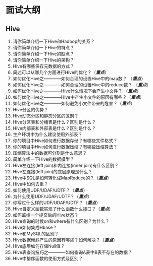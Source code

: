 # 面试大纲

## Hive
1. 请你简单介绍一下Hive和Hadoop的关系？    
2. 请你简单介绍一下Hive的特点？    
3. 请你简单介绍一下Hive的缺点？  
4. 请你简单介绍一下Hive的架构？  
5. Hive有哪些保存元数据的方式？  
6. 简述可以从哪几个方面进行Hive的优化？（***重点***）  
7. 如何优化Hive之————如何合理的设置Hive中的map数？ （***重点***） 
8. 如何优化Hive之————如何合理的设置Hive中的reduce数？ （***重点***） 
9. 如何优化Hive之————Hive什么情况下会产生小文件？ （***重点***） 
10. 如何优化Hive之————Hive中产生小文件的原因有哪些？（***重点***）  
11. 如何优化Hive之————如何避免小文件带来的危害？（***重点***）  
12. Hive分区的优势？ 
13. Hive动态分区和静态分区的区别？ 
14. Hive分区表和分桶表是什么？区别是什么？ 
15. Hive内部表和外部表是什么？区别是什么？   
16. 生产环境中为什么建议使用外部表？  
17. 你的项目中Hive如何进行数据存储？有哪些文件格式？  
18. 你的项目中Hive如何进行数据压缩？有哪些压缩算法？  
19. 压缩算法中的数据可分割是什么意思？  
20. 简单介绍一下Hive的数据模型？  
21. Hive左连接(left join)和内连接(inner join)有什么区别？  
22. Hive左连接(left join)的底层原理是什么？  
23. Hive中SQL是如何转化成MapReduce的？（***重点***）  
24. Hive中如何去重？  
25. 如何使用UDF/UDAF/UDTF？（***重点***）  
26. 为什么使用UDF/UDAF/UDTF？（***重点***） 
27. 你写过什么样的UDF/UDAF/UDTF？（***重点***）  
28. Hive自定义函数实现了什么函数什么接口？（***重点***）  
29. 如何监控一个提交后的Hive状态？  
30. Hive查询的时候on和where有什么区别？为什么？  
31. Hive如何集成Hbase？  
32. Hive和MySQL的区别？  
33. Hive数据倾斜产生的原因有哪些？如何解决？（***重点***）  
34. Hive底层如何存储Null值？  
35. Hive表查询技巧之————如何查询A表中B表不存在的数据？  
36. Hive中排序函数的使用方式及区别？  